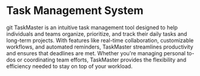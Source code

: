 # Task Management System
git TaskMaster is an intuitive task management tool designed to help individuals and teams organize, prioritize, and track their daily tasks and long-term projects. With features like real-time collaboration, customizable workflows, and automated reminders, TaskMaster streamlines productivity and ensures that deadlines are met. Whether you're managing personal to-dos or coordinating team efforts, TaskMaster provides the flexibility and efficiency needed to stay on top of your workload.
